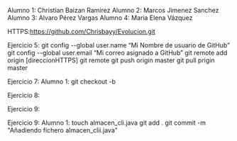 Alumno 1: Christian Baizan Ramirez
Alumno 2: Marcos Jimenez Sanchez
Alumno 3: Alvaro Pérez Vargas
Alumno 4: Maria Elena Vázquez

HTTPS:https://github.com/Chrisbayy/Evolucion.git

Ejercicio 5:
git config --global user.name “Mi Nombre de usuario de GitHub”
git config --global user.email “Mi correo asignado a GitHub”
git remote add origin [direccionHTTPS]
git remote
git push origin master
git pull prigin master

Ejercicio 7:
Alumno 1:
git checkout -b <ramaAlumno>




Ejercicio 8:

Ejercicio 9:


Ejercicio 9:
Alumno 1:
touch almacen_cli.java
git add .
git commit -m "Añadiendo fichero almacen_clii.java"


